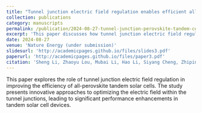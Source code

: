 ```yaml
---
title: "Tunnel junction electric field regulation enables efficient all-perovskite tandem cells"
collection: publications
category: manuscripts
permalink: /publication/2024-08-27-tunnel-junction-perovskite-tandem-cells
excerpt: 'This paper discusses how tunnel junction electric field regulation can enhance the efficiency of all-perovskite tandem solar cells.'
date: 2024-08-27
venue: 'Nature Energy (under submission)'
slidesurl: 'http://academicpages.github.io/files/slides3.pdf'
paperurl: 'http://academicpages.github.io/files/paper3.pdf'
citation: 'Sheng Li, Zhaoyu Lou, Mubai Li, Hao Li, Siyang Cheng, Zhiping Wang. (2024). &quot;Tunnel junction electric field regulation enables efficient all-perovskite tandem cells.&quot; <i>Nature Energy</i>. (under submission).'
---
```


This paper explores the role of tunnel junction electric field regulation in improving the efficiency of all-perovskite tandem solar cells. The study presents innovative approaches to optimizing the electric field within the tunnel junctions, leading to significant performance enhancements in tandem solar cell devices.
